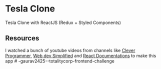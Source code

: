 # Tesla Clone
Tesla Clone with ReactJS (Redux + Styled Components)
## Resources
I watched a bunch of youtube videos from channels like [Clever Programmer](https://www.youtube.com/channel/UCqrILQNl5Ed9Dz6CGMyvMTQ), [Web dev Simplified](https://www.youtube.com/channel/UCFbNIlppjAuEX4znoulh0Cw) and [React Documentations](https://reactjs.org/docs/getting-started.html) to make this app
#   - g a u r a v 2 4 2 5 - - t o t a l i t y c o r p - f r o n t e n d - c h a l l e n g e  
 